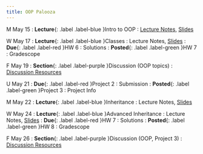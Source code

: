 ```yaml
---
title: OOP Palooza
---
```


M May 15
: **Lecture**{: .label .label-blue }Intro to OOP
  : [Lecture Notes]({{site.baseurl}}/lectures/13), [Slides](https://docs.google.com/presentation/d/1PoFs9qgy08Dk05IE32IZfyCapGB8rWXs/edit?usp=sharing&ouid=101757866260235503028&rtpof=true&sd=true)

W May 17
: **Lecture**{: .label .label-blue }Classes
  : Lecture Notes, [Slides](https://docs.google.com/presentation/d/1PoFs9qgy08Dk05IE32IZfyCapGB8rWXs/edit?usp=sharing&ouid=101757866260235503028&rtpof=true&sd=true)
: **Due**{: .label .label-red }HW 6
  : Solutions
: **Posted**{: .label .label-green }HW 7
  : Gradescope

F May 19
: **Section**{: .label .label-purple }Discussion (OOP topics)
  : [Discussion Resources](https://drive.google.com/drive/folders/1TBOqhuq2-JFEcW0KNkbnC6UXtpGUsATe)

U May 21
: **Due**{: .label .label-red }Project 2
  : Submission
: **Posted**{: .label .label-green }Project 3
  : Project Info


M May 22
: **Lecture**{: .label .label-blue }Inheritance
  : Lecture Notes, [Slides](https://docs.google.com/presentation/d/1PoFs9qgy08Dk05IE32IZfyCapGB8rWXs/edit?usp=sharing&ouid=101757866260235503028&rtpof=true&sd=true)

W May 24
: **Lecture**{: .label .label-blue }Advanced Inheritance
  : Lecture Notes, [Slides](https://docs.google.com/presentation/d/1PoFs9qgy08Dk05IE32IZfyCapGB8rWXs/edit?usp=sharing&ouid=101757866260235503028&rtpof=true&sd=true)
: **Due**{: .label .label-red }HW 7
  : Solutions
: **Posted**{: .label .label-green }HW 8
  : Gradescope

F May 26
: **Section**{: .label .label-purple }Discussion (OOP, Project 3)
  : [Discussion Resources](https://drive.google.com/drive/folders/1TBOqhuq2-JFEcW0KNkbnC6UXtpGUsATe)
